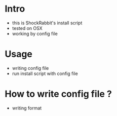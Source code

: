 # Intro
- this is ShockRabbit's install script
- tested on OSX
- working by config file

# Usage
- writing config file
- run install script with config file

# How to write config file ?
- writing format
